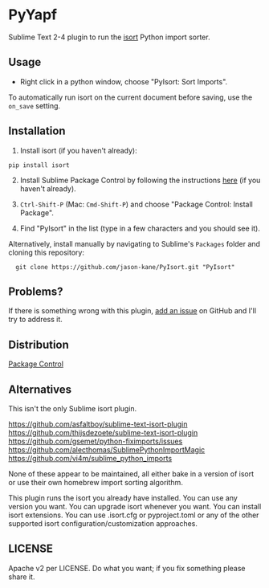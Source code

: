# PyYapf

Sublime Text 2-4 plugin to run the [isort](https://github.com/PyCQA/isort) Python import sorter.

## Usage

* Right click in a python window, choose "PyIsort: Sort Imports".

To automatically run isort on the current document before saving, use the `on_save` setting.

## Installation

1.  Install isort (if you haven't already):
   ```
   pip install isort
   ```

2.  Install Sublime Package Control by following the instructions [here](https://packagecontrol.io/installation) (if you haven't already).

3.  `Ctrl-Shift-P` (Mac: `Cmd-Shift-P`) and choose "Package Control: Install Package".

4.  Find "PyIsort" in the list (type in a few characters and you should see it).

Alternatively, install manually by navigating to Sublime's `Packages` folder and cloning this repository:

      git clone https://github.com/jason-kane/PyIsort.git "PyIsort"

## Problems?

If there is something wrong with this plugin, [add an issue](https://github.com/jason-kane/PyIsort/issues) on GitHub and I'll try to address it.

## Distribution

[Package Control](https://packagecontrol.io/packages/PyIsort)

## Alternatives

This isn't the only Sublime isort plugin.

https://github.com/asfaltboy/sublime-text-isort-plugin
https://github.com/thijsdezoete/sublime-text-isort-plugin
https://github.com/gsemet/python-fiximports/issues
https://github.com/alecthomas/SublimePythonImportMagic
https://github.com/vi4m/sublime_python_imports

None of these appear to be maintained, all either bake in a version of isort or use their own homebrew import sorting algorithm.

This plugin runs the isort you already have installed.  You can use any version you want.  You can upgrade isort whenever you want.  You can install isort extensions.  You can use .isort.cfg or pyproject.toml or any of the other supported isort configuration/customization approaches.

## LICENSE

Apache v2 per LICENSE.  Do what you want; if you fix something please share it.
